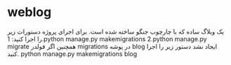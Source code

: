 # weblog
یک وبلاگ ساده که با چارچوب جنگو ساخته شده است.
برای اجرای پروژه دستورات زیر را اجرا کنید:
1.python manage.py makemigrations
2.python manage.py migrate
همچنین اگر فولدر migrations در پوشه blog ایجاد نشد دستور زیر را اجرا کنید.
python manage.py makemigrations blog
